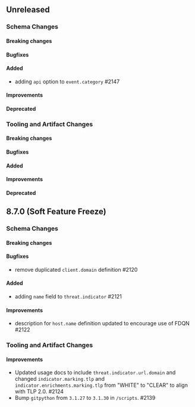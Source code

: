 <!-- When adding an entry to the Changelog:

- Please follow the Keep a Changelog: http://keepachangelog.com/ guidelines.
- Please insert your changelog line ordered by PR ID.
- Make sure you add your entry to the correct section (schema or tooling).

Thanks, you're awesome :-) -->

## Unreleased

### Schema Changes

#### Breaking changes

#### Bugfixes

#### Added

* adding `api` option to `event.category` #2147

#### Improvements

#### Deprecated

### Tooling and Artifact Changes

#### Breaking changes

#### Bugfixes

#### Added

#### Improvements

#### Deprecated

## 8.7.0 (Soft Feature Freeze)

### Schema Changes

#### Breaking changes

#### Bugfixes

* remove duplicated `client.domain` definition #2120

#### Added

* adding `name` field to `threat.indicator` #2121

#### Improvements

* description for `host.name` definition updated to encourage use of FDQN #2122


### Tooling and Artifact Changes

#### Improvements

* Updated usage docs to include `threat.indicator.url.domain` and changed `indicator.marking.tlp` and `indicator.enrichments.marking.tlp` from "WHITE" to "CLEAR" to align with TLP 2.0. #2124
* Bump `gitpython` from `3.1.27` to `3.1.30` in `/scripts`. #2139


<!-- All empty sections:

## Unreleased

### Schema Changes

#### Breaking changes

#### Bugfixes

#### Added

#### Improvements

#### Deprecated

### Tooling and Artifact Changes

#### Breaking changes

#### Bugfixes

#### Added

#### Improvements

#### Deprecated

-->

